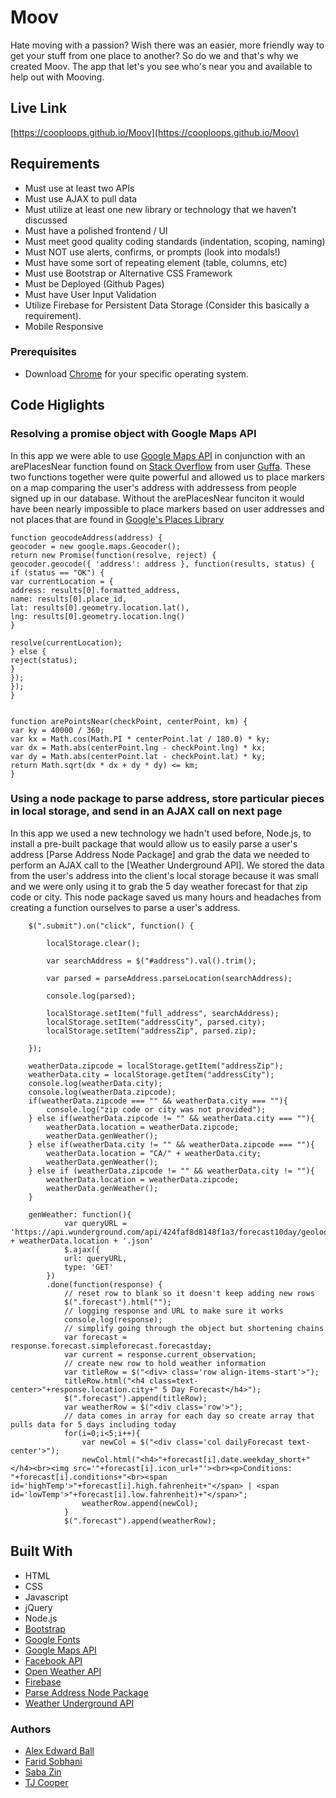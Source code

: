 # Moov
Hate moving with a passion? Wish there was an easier, more friendly way to get your stuff from one place to another? So do we and that's why we created Moov. The app that let's you see who's near you and available to help out with Mooving.

## Live Link
[https://cooploops.github.io/Moov](https://cooploops.github.io/Moov)

## Requirements
- Must use at least two APIs
- Must use AJAX to pull data
- Must utilize at least one new library or technology that we haven’t discussed
- Must have a polished frontend / UI
- Must meet good quality coding standards (indentation, scoping, naming)
- Must NOT use alerts, confirms, or prompts (look into modals!)
- Must have some sort of repeating element (table, columns, etc)
- Must use Bootstrap or Alternative CSS Framework
- Must be Deployed (Github Pages)
- Must have User Input Validation
- Utilize Firebase for Persistent Data Storage (Consider this basically a requirement).
- Mobile Responsive

### Prerequisites
+ Download [Chrome](https://www.google.com/chrome/browser/desktop/index.html) for your specific operating system.

## Code Higlights

### Resolving a promise object with Google Maps API
In this app we were able to use [Google Maps API](https://developers.google.com/maps/) in conjunction with an arePlacesNear function found on [Stack Overflow](https://stackoverflow.com/) from user [Guffa](https://stackoverflow.com/users/69083/guffa). These two functions together were quite powerful and allowed us to place markers on a map comparing the user's address with addressess from people signed up in our database. Without the arePlacesNear funciton it would have been nearly impossible to place markers based on user addresses and not places that are found in [Google's Places Library](https://developers.google.com/maps/documentation/javascript/places)

```
function geocodeAddress(address) {
geocoder = new google.maps.Geocoder();
return new Promise(function(resolve, reject) {
geocoder.geocode({ 'address': address }, function(results, status) {
if (status == "OK") {
var currentLocation = {
address: results[0].formatted_address,
name: results[0].place_id,
lat: results[0].geometry.location.lat(),
lng: results[0].geometry.location.lng()
}

resolve(currentLocation);
} else {
reject(status);
}
});
});
}


function arePointsNear(checkPoint, centerPoint, km) {
var ky = 40000 / 360;
var kx = Math.cos(Math.PI * centerPoint.lat / 180.0) * ky;
var dx = Math.abs(centerPoint.lng - checkPoint.lng) * kx;
var dy = Math.abs(centerPoint.lat - checkPoint.lat) * ky;
return Math.sqrt(dx * dx + dy * dy) <= km;
}

```

### Using a node package to parse address, store particular pieces in local storage, and send in an AJAX call on next page
In this app we used a new technology we hadn't used before, Node.js, to install a pre-built package that would allow us to easily parse a user's address [Parse Address Node Package] and grab the data we needed to perform an AJAX call to the [Weather Underground API]. We stored the data from the user's address into the client's local storage because it was small and we were only using it to grab the 5 day weather forecast for that zip code or city. This node package saved us many hours and headaches from creating a function ourselves to parse a user's address.

```
	$(".submit").on("click", function() {

		localStorage.clear();

		var searchAddress = $("#address").val().trim();

		var parsed = parseAddress.parseLocation(searchAddress);

		console.log(parsed);

		localStorage.setItem("full_address", searchAddress);
		localStorage.setItem("addressCity", parsed.city);
		localStorage.setItem("addressZip", parsed.zip);
        
	});

	weatherData.zipcode = localStorage.getItem("addressZip");
	weatherData.city = localStorage.getItem("addressCity");
	console.log(weatherData.city);
	console.log(weatherData.zipcode);
	if(weatherData.zipcode === "" && weatherData.city === ""){
		console.log("zip code or city was not provided");
	} else if(weatherData.zipcode != "" && weatherData.city === ""){
		weatherData.location = weatherData.zipcode;
		weatherData.genWeather();
	} else if(weatherData.city != "" && weatherData.zipcode === ""){
		weatherData.location = "CA/" + weatherData.city;
		weatherData.genWeather();
	} else if (weatherData.zipcode != "" && weatherData.city != ""){
		weatherData.location = weatherData.zipcode;
		weatherData.genWeather();
	}

	genWeather: function(){
			var queryURL = 'https://api.wunderground.com/api/424faf8d8148f1a3/forecast10day/geolookup/conditions/q/' + weatherData.location + '.json'
			$.ajax({
			url: queryURL,
			type: 'GET'
		})
		.done(function(response) {
			// reset row to blank so it doesn't keep adding new rows
			$(".forecast").html("");
			// logging response and URL to make sure it works
			console.log(response);
			// simplify going through the object but shortening chains
			var forecast = response.forecast.simpleforecast.forecastday;
			var current = response.current_observation;
			// create new row to hold weather information
			var titleRow = $("<div> class='row align-items-start'>");
			titleRow.html("<h4 class=text-center>"+response.location.city+" 5 Day Forecast</h4>");
			$(".forecast").append(titleRow);
			var weatherRow = $("<div class='row'>");
			// data comes in array for each day so create array that pulls data for 5 days including today
			for(i=0;i<5;i++){
				var newCol = $("<div class='col dailyForecast text-center'>");
				newCol.html("<h4>"+forecast[i].date.weekday_short+"</h4><br><img src='"+forecast[i].icon_url+"'><br><p>Conditions: "+forecast[i].conditions+"<br><span id='highTemp'>"+forecast[i].high.fahrenheit+"</span> | <span id='lowTemp'>"+forecast[i].low.fahrenheit)+"</span>";
				weatherRow.append(newCol);
			}
			$(".forecast").append(weatherRow);

```

## Built With
+ HTML
+ CSS
+ Javascript
+ jQuery
+ Node.js
+ [Bootstrap](https://getbootstrap.com/)
+ [Google Fonts](https://fonts.google.com/)
+ [Google Maps API](https://developers.google.com/maps/)
+ [Facebook API](https://developers.facebook.com/)
+ [Open Weather API](https://openweathermap.org/api)
+ [Firebase](https://firebase.google.com/)
+ [Parse Address Node Package](https://www.npmjs.com/package/parse-address)
+ [Weather Underground API](https://www.wunderground.com/weather/api/)

### Authors
+ [Alex Edward Ball](https://github.com/AlexEBall)
+ [Farid Sobhani](https://github.com/farid64)
+ [Saba Zin](https://github.com/siboo)
+ [TJ Cooper](https://github.com/cooploops)
